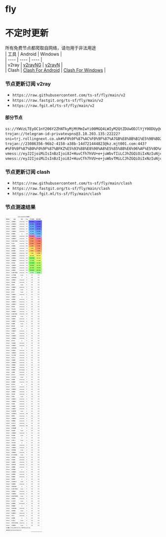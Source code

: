 # fly
# 不定时更新
所有免费节点都爬取自网络，请勿用于非法用途  
|  工具  | Android  | Windows  |  
|  ----  | ----   | ----  |  
| v2ray  | [v2rayNG](https://github.com/2dust/v2rayNG/releases) | [v2rayN](https://github.com/2dust/v2rayN/releases) |  
| Clash  | [Clash For Android](https://github.com/Kr328/ClashForAndroid/releases) | [Clash For Windows](https://github.com/Fndroid/clash_for_windows_pkg/releases) | 
  
### 节点更新订阅  v2ray
- `https://raw.githubusercontent.com/ts-sf/fly/main/v2`  
- `https://raw.fastgit.org/ts-sf/fly/main/v2`  
- `https://raw.fgit.ml/ts-sf/fly/main/v2`  
#### 部分节点  
``` 
ss://YWVzLTEyOC1nY206Y2ZhNTkyMjMtMmIwYi00MGQ4LWIyM2QtZDUwODJlYjY0ODUy@ukzz.2344599.xyz:58173#%F0%9F%87%AC%F0%9F%87%A7GB%E8%8B%B1%E5%9B%BD
trojan://telegram-id-privatevpns@3.10.203.135:22222?sni=trj.rollingnext.co.uk#%F0%9F%87%AC%F0%9F%87%A7GB%E8%8B%B1%E5%9B%BD2
trojan://23086356-96b2-4158-a38b-14d721444823@kz.mjt001.com:443?#%F0%9F%87%B0%F0%9F%87%BFKZ%E5%93%88%E8%90%A8%E5%85%8B%E6%96%AF%E5%9D%A6
vmess://eyJ2IjoiMiIsInBzIjoi8J+HuvCfh7hVU+e+juWbvTIiLCJhZGQiOiIxNzIuNjcuMTk3LjU3IiwicG9ydCI6IjIwOTUiLCJpZCI6IjQxN2QyN2ZiLWNiOTMtM2JkOC05YmY3LTcxY2Q5MTMxOTgyMSIsImFpZCI6IjAiLCJzY3kiOiJhdXRvIiwibmV0Ijoid3MiLCJ0eXBlIjoibm9uZSIsImhvc3QiOiJhbXN6eC42NjY2NjY1NC54eXoiLCJwYXRoIjoiL2hnY2Vmb21uIiwidGxzIjoiIiwic25pIjoiIiwidGVzdF9uYW1lIjoiVVPnvo7lm70yIn0=
vmess://eyJ2IjoiMiIsInBzIjoi8J+HuvCfh7hVU+e+juWbvTMiLCJhZGQiOiIxNzIuNjcuMTk2LjE5OSIsInBvcnQiOiIyMDk1IiwiaWQiOiI0MTdkMjdmYi1jYjkzLTNiZDgtOWJmNy03MWNkOTEzMTk4MjEiLCJhaWQiOiIwIiwic2N5IjoiYXV0byIsIm5ldCI6IndzIiwidHlwZSI6Im5vbmUiLCJob3N0IjoiYW1zenguNjY2NjY2NTQueHl6IiwicGF0aCI6Ii9oZ2NlZm9tbiIsInRscyI6IiIsInNuaSI6IiIsInRlc3RfbmFtZSI6IlVT576O5Zu9MyJ9
```
### 节点更新订阅  clash
- `https://raw.githubusercontent.com/ts-sf/fly/main/clash`  
- `https://raw.fastgit.org/ts-sf/fly/main/clash`  
- `https://raw.fgit.ml/ts-sf/fly/main/clash`  

### 节点测速结果
![image](traffic.png)
